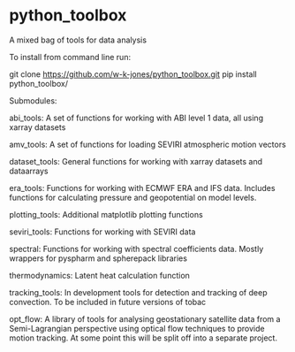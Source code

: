# python_toolbox

A mixed bag of tools for data analysis

To install from command line run:

git clone https://github.com/w-k-jones/python_toolbox.git
pip install python_toolbox/

Submodules:

abi_tools:
  A set of functions for working with ABI level 1 data, all using xarray datasets
  
amv_tools:
  A set of functions for loading SEVIRI atmospheric motion vectors
  
dataset_tools:
  General functions for working with xarray datasets and dataarrays
  
era_tools:
  Functions for working with ECMWF ERA and IFS data. Includes functions for calculating pressure and geopotential on model levels.
  
plotting_tools:
  Additional matplotlib plotting functions
  
seviri_tools:
  Functions for working with SEVIRI data
  
spectral:
  Functions for working with spectral coefficients data. Mostly wrappers for pyspharm and spherepack libraries
  
thermodynamics:
  Latent heat calculation function
  
tracking_tools:
  In development tools for detection and tracking of deep convection. To be included in future versions of tobac
  
opt_flow:
  A library of tools for analysing geostationary satellite data from a Semi-Lagrangian perspective using optical flow techniques to provide motion tracking. At some point this will be split off into a separate project.
